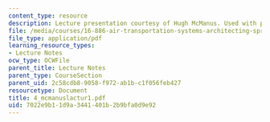 ```yaml
---
content_type: resource
description: Lecture presentation courtesy of Hugh McManus. Used with permission.
file: /media/courses/16-886-air-transportation-systems-architecting-spring-2004/7022e9b11d9a3441401b2b9bfa0d9e92_4_mcmanuslactur1.pdf
file_type: application/pdf
learning_resource_types:
- Lecture Notes
ocw_type: OCWFile
parent_title: Lecture Notes
parent_type: CourseSection
parent_uid: 2c58cdb8-9058-f972-ab1b-c1f056feb427
resourcetype: Document
title: 4_mcmanuslactur1.pdf
uid: 7022e9b1-1d9a-3441-401b-2b9bfa0d9e92
---
```

